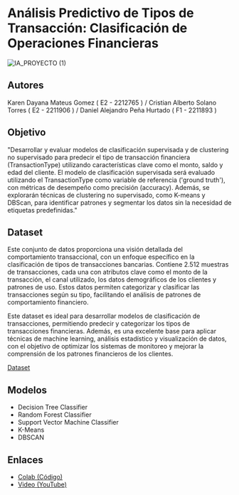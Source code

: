 # Análisis Predictivo de Tipos de Transacción: Clasificación de Operaciones Financieras

![IA_PROYECTO  (1)](https://github.com/user-attachments/assets/11661b02-1e0f-4c6e-9f09-959b58f713c0)

## **Autores**
Karen Dayana Mateus Gomez ( E2 - 2212765 ) / Cristian Alberto Solano Torres ( E2 - 2211906 ) / Daniel Alejandro Peña Hurtado ( F1 - 2211893 )

## **Objetivo**
"Desarrollar y evaluar modelos de clasificación supervisada y de clustering no supervisado para predecir el tipo de transacción financiera (TransactionType) utilizando características clave como el monto, saldo y edad del cliente. El modelo de clasificación supervisada será evaluado utilizando el TransactionType como variable de referencia ('ground truth'), con métricas de desempeño como precisión (accuracy). Además, se explorarán técnicas de clustering no supervisado, como K-means y DBScan, para identificar patrones y segmentar los datos sin la necesidad de etiquetas predefinidas."

## **Dataset**

Este conjunto de datos proporciona una visión detallada del comportamiento transaccional, con un enfoque específico en la clasificación de tipos de transacciones bancarias. Contiene 2.512 muestras de transacciones, cada una con atributos clave como el monto de la transacción, el canal utilizado, los datos demográficos de los clientes y patrones de uso. Estos datos permiten categorizar y clasificar las transacciones según su tipo, facilitando el análisis de patrones de comportamiento financiero.

Este dataset es ideal para desarrollar modelos de clasificación de transacciones, permitiendo predecir y categorizar los tipos de transacciones financieras. Además, es una excelente base para aplicar técnicas de machine learning, análisis estadístico y visualización de datos, con el objetivo de optimizar los sistemas de monitoreo y mejorar la comprensión de los patrones financieros de los clientes.

[Dataset](https://www.kaggle.com/datasets/valakhorasani/bank-transaction-dataset-for-fraud-detection/data)

## **Modelos**

- Decision Tree Classifier
- Random Forest Classifier
- Support Vector Machine Classifier
- K-Means
- DBSCAN

 ## **Enlaces**
 
- [Colab (Código)](https://colab.research.google.com/drive/1MkFNfSvjS7ncEHxqCWynSckHupIwsaON?usp=sharing)
- [Video (YouTube)](https://youtu.be/QmyhJ9B1jyA?si=T7g_GQrVw_9O31Tz)

